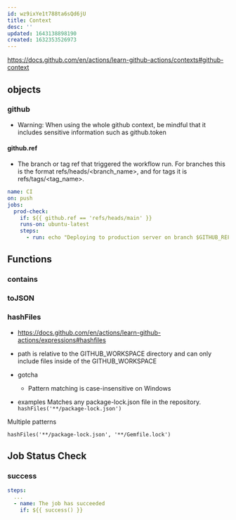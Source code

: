 ```yaml
---
id: wz9ixYe1t788ta6sQd6jU
title: Context
desc: ''
updated: 1643138898190
created: 1632353526973
---
```


https://docs.github.com/en/actions/learn-github-actions/contexts#github-context


## objects

### github
- Warning: When using the whole github context, be mindful that it includes sensitive information such as github.token

#### github.ref
- The branch or tag ref that triggered the workflow run. For branches this is the format refs/heads/<branch_name>, and for tags it is refs/tags/<tag_name>.

```yml
name: CI
on: push
jobs:
  prod-check:
    if: ${{ github.ref == 'refs/heads/main' }}
    runs-on: ubuntu-latest
    steps:
      - run: echo "Deploying to production server on branch $GITHUB_REF"

```

## Functions

### contains

### toJSON

### hashFiles
- https://docs.github.com/en/actions/learn-github-actions/expressions#hashfiles

- path is relative to the GITHUB_WORKSPACE directory and can only include files inside of the GITHUB_WORKSPACE
- gotcha
  - Pattern matching is case-insensitive on Windows

- examples
Matches any package-lock.json file in the repository.
`hashFiles('**/package-lock.json')`

Multiple patterns
```
hashFiles('**/package-lock.json', '**/Gemfile.lock')
```



## Job Status Check

### success

```yml
steps:
  ...
  - name: The job has succeeded
    if: ${{ success() }}
```